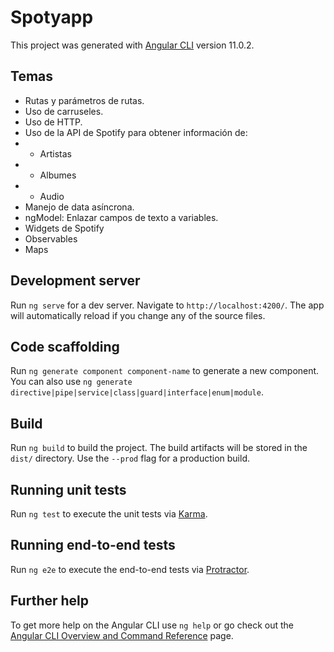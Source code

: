 # Spotyapp

This project was generated with [Angular CLI](https://github.com/angular/angular-cli) version 11.0.2.

## Temas

* Rutas y parámetros de rutas.
* Uso de carruseles.
* Uso de HTTP.
* Uso de la API de Spotify para obtener información de:
* * Artistas
* * Albumes
* * Audio
* Manejo de data asíncrona.
* ngModel: Enlazar campos de texto a variables.
* Widgets de Spotify
* Observables
* Maps

## Development server

Run `ng serve` for a dev server. Navigate to `http://localhost:4200/`. The app will automatically reload if you change any of the source files.

## Code scaffolding

Run `ng generate component component-name` to generate a new component. You can also use `ng generate directive|pipe|service|class|guard|interface|enum|module`.

## Build

Run `ng build` to build the project. The build artifacts will be stored in the `dist/` directory. Use the `--prod` flag for a production build.

## Running unit tests

Run `ng test` to execute the unit tests via [Karma](https://karma-runner.github.io).

## Running end-to-end tests

Run `ng e2e` to execute the end-to-end tests via [Protractor](http://www.protractortest.org/).

## Further help

To get more help on the Angular CLI use `ng help` or go check out the [Angular CLI Overview and Command Reference](https://angular.io/cli) page.
